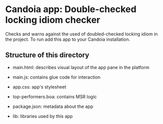 # Candoia app: Double-checked locking  idiom checker
Checks and warns against the used of doubled-checked locking idiom in the project. To run add this app to your Candoia installation.

## Structure of this directory
- main.html: describes visual layout of the app pane in the platform

- main.js: contains glue code for interaction

- app.css: app's stylesheet

- top-performers.boa: contains MSR logic 

- package.json: metadata about the app

- lib: libraries used by this app

